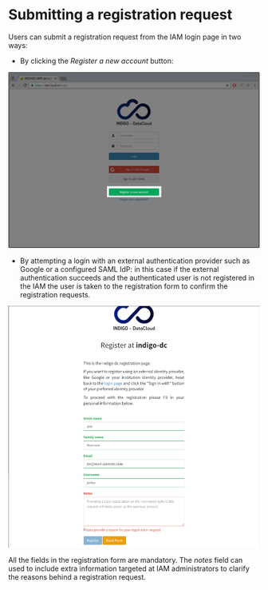 # Submitting a registration request 

Users can submit a registration request from the IAM login page in two ways:

- By clicking the _Register a new account_ button:

![INDIGO IAM Registration button](../images/IAM-registration-1.png)

- By attempting a login with an external authentication provider such as Google
  or a configured SAML IdP: in this case if the external authentication
  succeeds and the authenticated user is not registered in the IAM the user is
  taken to the registration form to confirm the registration requests.

![INDIGO IAM Registration form](../images/IAM-registration-2.png)

All the fields in the registration form are mandatory. The _notes_ field can
used to include extra information targeted at IAM administrators to clarify the
reasons behind a registration request.
